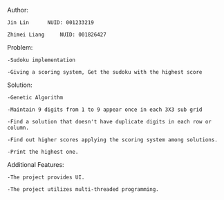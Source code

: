 Author:

	Jin Lin		 NUID: 001233219
	
	Zhimei Liang	 NUID: 001826427
	
	
Problem:

	-Sudoku implementation
	
	-Giving a scoring system, Get the sudoku with the highest score
	
	
Solution:

	-Genetic Algorithm
	
	-Maintain 9 digits from 1 to 9 appear once in each 3X3 sub grid
	
	-Find a solution that doesn't have duplicate digits in each row or column.
	
	-Find out higher scores applying the scoring system among solutions.
	
	-Print the highest one.
	
Additional Features:
	
	-The project provides UI.
	
	-The project utilizes multi-threaded programming.
	
